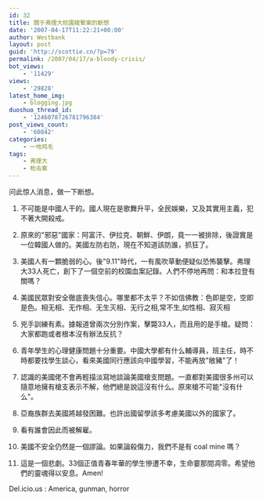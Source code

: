 ```yaml
---
id: 32
title: 關于弗理大校園槍擊案的斷想
date: '2007-04-17T11:22:21+00:00'
author: Westbank
layout: post
guid: 'http://scottie.cn/?p=79'
permalink: /2007/04/17/a-bloody-crisis/
bot_views:
    - '11429'
views:
    - '29828'
latest_home_img:
    - blogging.jpg
duoshuo_thread_id:
    - '1246078726781796384'
post_views_count:
    - '60842'
categories:
    - 一地鸡毛
tags:
    - 弗理大
    - 枪击案
---
```


问此惊人消息，做一下断想。

1. 不可能是中國人干的。國人現在是歌舞升平，全民娛樂，又及其實用主義，犯不著大開殺戒。

2. 原來的"邪惡"國家：阿富汗、伊拉克、朝鮮、伊朗，竟一一被排除，後證實是一位韓國人做的。美國左防右防，現在不知道該防誰，抓狂了。

3. 美國人有一顆脆弱的心。後"9.11"時代，一有風吹草動便疑似恐怖襲擊。弗理大33人死亡，創下了一個空前的校園血案記錄。人們不停地再問：和本拉登有關嗎？

4. 美國民眾對安全徹底喪失信心。哪里都不太平？不如信佛教：色即是空，空即是色。相无相、无作相、无生灭相、无行之相,常不生,如性相、寂灭相

5. 兇手訓練有素。據報道曾兩次分別作案，擊斃33人，而且用的是手槍。疑問：大家都跑或者根本沒有辦法反抗？

6. 青年學生的心理健康問題十分重要。中國大學都有什么輔導員，班主任，時不時都要找學生談心，看來美國同行應該向中國學習，不能再放"敞豬"了！

7. 認識的美國佬不會再輕描淡寫地談論美國槍支問題。一直都對美國很多州可以隨意地擁有槍支表示不解，他們總是說這沒有什么。原來槍不可能"沒有什么"。

8. 亞裔族群去美國將越發困難。也許出國留學該多考慮美國以外的國家了。

9. 看有誰會因此而被解雇。

10. 美國不安全仍然是一個謬論。如果論殺傷力，我們不是有 coal mine 嗎？

11. 這是一個悲劇。33個正值青春年華的學生慘遭不幸，生命霎那間凋零。希望他們的靈魂得以安息。Amen!

Del.icio.us : America, gunman, horror
